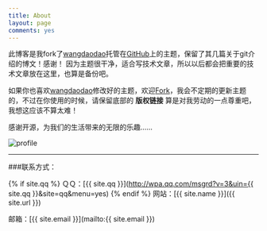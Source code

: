 ```yaml
---
title: About
layout: page
comments: yes
---
```


此博客是我fork了[wangdaodao](https://github.com/wangdaodao)托管在[GitHub](http://wangdaodao.github.io/)上的主题，保留了其几篇关于git介绍的博文！感谢！
因为主题很干净，适合写技术文章，所以以后都会把重要的技术文章放在这里，也算是备份吧。



如果你也喜欢[wangdaodao](https://github.com/wangdaodao)修改好的主题，欢迎[Fork](http://wangdaodao.github.io/)，我会不定期的更新主题的，不过在你使用的时候，请保留底部的  **版权链接**  算是对我劳动的一点尊重吧，我想这应该不算太难！

感谢开源，为我们的生活带来的无限的乐趣……

![profile](http://clark-deng.com/wp-content/uploads/2014/06/myotee1402156204369.png)

----

###联系方式：

{% if site.qq %}
ＱＱ：[{{ site.qq }}](http://wpa.qq.com/msgrd?v=3&uin={{ site.qq }}&site=qq&menu=yes)
{% endif %}
网站：[{{ site.name }}]({{ site.url }})

邮箱：[{{ site.email }}](mailto:{{ site.email }})